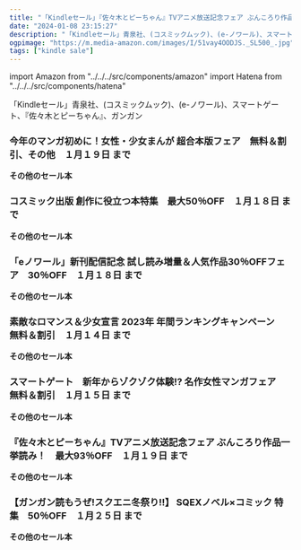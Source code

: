 ```yaml
---
title: "「Kindleセール」『佐々木とピーちゃん』TVアニメ放送記念フェア ぶんころり作品一挙読み！　最大93％OFF　１月１９日 まで、【ガンガン読もうぜ!スクエニ冬祭り!!】 SQEXノベル×コミック 特集　50％OFF"
date: "2024-01-08 23:15:27"
description: "「Kindleセール」青泉社、(コスミックムック)、(e-ノワール)、スマートゲート、『佐々木とピーちゃん』、ガンガン"
ogpimage: "https://m.media-amazon.com/images/I/51vay4OODJS._SL500_.jpg"
tags: ["kindle sale"]
---
```

import Amazon from "../../../src/components/amazon"
import Hatena from "../../../src/components/hatena"

「Kindleセール」青泉社、(コスミックムック)、(e-ノワール)、スマートゲート、『佐々木とピーちゃん』、ガンガン



### 今年のマンガ初めに！女性・少女まんが 超合本版フェア　無料＆割引、その他　１月１９日 まで


<Amazon asin="B0BPC64Q49" />



<Amazon asin="B0BRR7Q156" />



<Amazon asin="B0B33MZLPM" />


**その他のセール本**

<Hatena src="https://kyukyunyorituryo.github.io/kindle_sale/20240119s37839/" title=""/>

### コスミック出版 創作に役立つ本特集　最大50％OFF　１月１８日 まで


<Amazon asin="B0C7ZL6P9H" />



<Amazon asin="B0CFV8Q4MB" />



<Amazon asin="B0CB5NZMQJ" />


**その他のセール本**

<Hatena src="https://kyukyunyorituryo.github.io/kindle_sale/20240118s37772/" title=""/>

### 「eノワール」新刊配信記念 試し読み増量＆人気作品30％OFFフェア　30％OFF　１月１８日 まで


<Amazon asin="B0CFPYJGBK" />



<Amazon asin="B0CFPZ1SXY" />



<Amazon asin="B0CC95YQKV" />


**その他のセール本**

<Hatena src="https://kyukyunyorituryo.github.io/kindle_sale/20240118s37728/" title=""/>

### 素敵なロマンス＆少女宣言 2023年 年間ランキングキャンペーン　無料＆割引　１月１４日 まで


<Amazon asin="B0BN136X13" />



<Amazon asin="B0BFCJX2P3" />



<Amazon asin="B0BSF5FSWH" />


**その他のセール本**

<Hatena src="https://kyukyunyorituryo.github.io/kindle_sale/20240114s37375/" title=""/>

### スマートゲート　新年からゾクゾク体験!? 名作女性マンガフェア　無料＆割引　１月１５日 まで


<Amazon asin="B0B74Q65ZM" />



<Amazon asin="B0B73ZV4RR" />



<Amazon asin="B0BSKX35FM" />


**その他のセール本**

<Hatena src="https://kyukyunyorituryo.github.io/kindle_sale/20240115s36910/" title=""/>

### 『佐々木とピーちゃん』TVアニメ放送記念フェア ぶんころり作品一挙読み！　最大93％OFF　１月１９日 まで


<Amazon asin="B0971YL2W1" />



<Amazon asin="B0BLY3H31V" />



<Amazon asin="B0C4XTVKFK" />


**その他のセール本**

<Hatena src="https://kyukyunyorituryo.github.io/kindle_sale/20240119s37899/" title=""/>

### 【ガンガン読もうぜ!スクエニ冬祭り!!】 SQEXノベル×コミック 特集　50％OFF　１月２５日 まで


<Amazon asin="B09KNDP8DW" />



<Amazon asin="B09BJPGKJ9" />



<Amazon asin="B09WR2FZXT" />


**その他のセール本**

<Hatena src="https://kyukyunyorituryo.github.io/kindle_sale/20240125s37893/" title=""/>